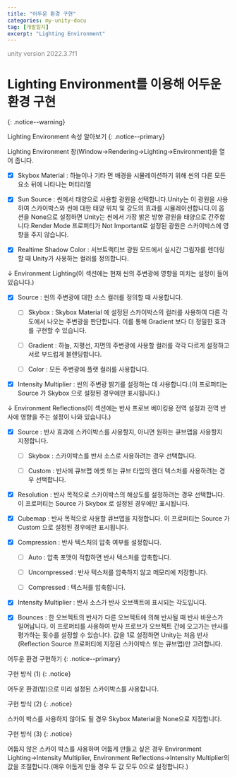 ```yaml
---
title: "어두운 환경 구현"
categories: my-unity-docu
tag: [개발일지]
excerpt: "Lighting Environment"
---
```


<span style="color:gray">unity version 2022.3.7f1</span>

# Lighting Environment를 이용해 어두운 환경 구현
{: .notice--warning}

Lighting Environment 속성 알아보기
{: .notice--primary}

Lighting Environment 창(<span class="highlight-black">Window</span>→<span class="highlight-black">Rendering</span>→<span class="highlight-black">Lighting</span>→<span class="highlight-black">Environment</span>)을 열어 줍니다.

- [X] <span class="highlight-black">Skybox Material</span> : 하늘이나 기타 먼 배경을 시뮬레이션하기 위해 씬의 다른 모든 요소 뒤에 나타나는 머티리얼

- [X] <span class="highlight-black">Sun Source</span> : 씬에서 태양으로 사용할 광원을 선택합니다.Unity는 이 광원을 사용하여 스카이박스와 씬에 대한 태양 위치 및 강도의 효과를 시뮬레이션합니다.이 옵션을 None으로 설정하면 Unity는 씬에서 가장 밝은 방향 광원을 태양으로 간주합니다.Render Mode 프로퍼티가 Not Important로 설정된 광원은 스카이박스에 영향을 주지 않습니다.

- [X] <span class="highlight-black">Realtime Shadow Color</span> : 서브트랙티브 광원 모드에서 실시간 그림자를 렌더링할 때 Unity가 사용하는 컬러를 정의합니다.

↓ Environment Lighting(이 섹션에는 현재 씬의 주변광에 영향을 미치는 설정이 들어 있습니다.)

- [X] <span class="highlight-black">Source</span> : 씬의 주변광에 대한 소스 컬러를 정의할 때 사용합니다. 

  + [ ] Skybox : Skybox Material 에 설정된 스카이박스의 컬러를 사용하여 다른 각도에서 나오는 주변광을 판단합니다. 이를 통해 Gradient 보다 더 정밀한 효과를 구현할 수 있습니다.

  + [ ] Gradient : 	하늘, 지평선, 지면의 주변광에 사용할 컬러를 각각 다르게 설정하고 서로 부드럽게 블렌딩합니다.

  + [ ] Color : 모든 주변광에 플랫 컬러를 사용합니다.

- [X] <span class="highlight-black">Intensity Multiplier</span> : 씬의 주변광 밝기를 설정하는 데 사용합니다.(이 프로퍼티는 Source 가 Skybox 으로 설정된 경우에만 표시됩니다.)

↓ Environment Reflections(이 섹션에는 반사 프로브 베이킹용 전역 설정과 전역 반사에 영향을 주는 설정이 나와 있습니다.) 

- [X] <span class="highlight-black">Source</span> : 반사 효과에 스카이박스를 사용할지, 아니면 원하는 큐브맵을 사용할지 지정합니다.

  + [ ] Skybox : 스카이박스를 반사 소스로 사용하려는 경우 선택합니다.

  + [ ] Custom : 반사에 큐브맵 에셋 또는 큐브 타입의 렌더 텍스처를 사용하려는 경우 선택합니다.

- [X] <span class="highlight-black">Resolution</span> : 반사 목적으로 스카이박스의 해상도를 설정하려는 경우 선택합니다. 이 프로퍼티는 Source 가 Skybox 로 설정된 경우에만 표시됩니다.

- [X] <span class="highlight-black">Cubemap</span> : 반사 목적으로 사용할 큐브맵을 지정합니다. 이 프로퍼티는 Source 가 Custom 으로 설정된 경우에만 표시됩니다.

- [X] <span class="highlight-black">Compression</span> : 반사 텍스처의 압축 여부를 설정합니다.

  + [ ] Auto : 압축 포맷이 적합하면 반사 텍스처를 압축합니다.

  + [ ] Uncompressed : 반사 텍스처를 압축하지 않고 메모리에 저장합니다.

  + [ ] Compressed : 텍스처를 압축합니다.

- [X] <span class="highlight-black">Intensity Multiplier</span> : 반사 소스가 반사 오브젝트에 표시되는 각도입니다.

- [X] <span class="highlight-black">Bounces</span> : 한 오브젝트의 반사가 다른 오브젝트에 의해 반사될 때 반사 바운스가 일어납니다. 이 프로퍼티를 사용하여 반사 프로브가 오브젝트 간에 오고가는 반사를 평가하는 횟수를 설정할 수 있습니다. 값을 1로 설정하면 Unity는 처음 반사(Reflection Source 프로퍼티에 지정된 스카이박스 또는 큐브맵)만 고려합니다.

어두운 환경 구현하기
{: .notice--primary}

구현 방식 (1)
{: .notice}

어두운 환경(밤)으로 미리 설정된 스카이박스를 사용합니다.

구현 방식 (2)
{: .notice}

스카이 박스를 사용하지 않아도 될 경우 <span class="highlight-black">Skybox Material</span>을 None으로 지정합니다.

구현 방식 (3)
{: .notice}

어둡지 않은 스카이 박스를 사용하며 어둡게 만들고 싶은 경우 Environment Lighting→<span class="highlight-black">Intensity Multiplier</span>, Environment Reflections→<span class="highlight-black">Intensity Multiplier</span>의 값을 조절합니다.(매우 어둡게 만들 경우 두 값 모두 0으로 설정합니다.)